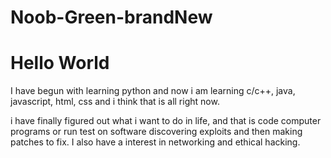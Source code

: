 # Noob-Green-brandNew
# Hello World

I have begun with learning python and now i am learning c/c++, java, javascript, html, css and i think that is all right now. 

i have finally figured out what i want to do in life, and that is code computer programs or run test on software discovering exploits and then making patches to fix. I also have a interest in networking and ethical hacking. 


